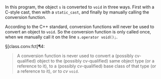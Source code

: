 In this program, the object `s` is converted to `void` in three ways. First with a C-style cast, then with a `static_cast`, and finally by manually calling the conversion function.

According to the C++ standard, conversion functions will never be used to convert an object to `void`. So the conversion function is only called once, when we manually call it on the line `s.operator void();`.

§[class.conv.fct]¶4:

> A conversion function is never used to convert a (possibly cv-qualified) object to the (possibly cv-qualified) same object type (or a reference to it), to a (possibly cv-qualified) base class of that type (or a reference to it), or to *cv* `void`.
